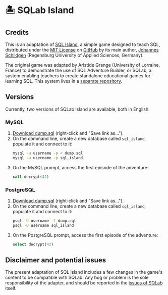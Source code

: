 # 🏝 SQLab Island

## Credits

This is an adaptation of [SQL Island](https://sql-island.informatik.uni-kl.de), a simple game designed to teach SQL, distributed under the [MIT License](https://opensource.org/licenses/MIT) on [GitHub](https://github.com/jschildgen/sql-island) by its main author, [Johannes Schildgen](https://www.johannesschildgen.de) (Regensburg University of Applied Sciences, Germany). 

The original game was adapted by Aristide Grange (University of Lorraine, France) to demonstrate the use of SQL Adventure Builder, or SQLab, a system enabling teachers to create standalone educational games for learning SQL. This system lives in a [separate repository](https://github.com/laowantong/sqlab).

## Versions

Currently, two versions of SQLab Island are available, both in English.

### MySQL

1. [Download dump.sql](https://raw.githubusercontent.com/laowantong/sqlab_island/main/en/mysql/output/dump.sql) (right-click and "Save link as...").
2. On the command line, create a new database called `sql_island`, populate it and connect to it:
   ```bash
   mysql -u username -p < dump.sql
   mysql -u username -p sql_island
   ```
3. On the MySQL prompt, access the first episode of the adventure:
   ```sql
   call decrypt(42)
   ```

### PostgreSQL

1. [Download dump.sql](https://raw.githubusercontent.com/laowantong/sqlab_island/main/en/postgresql/output/dump.sql) (right-click and "Save link as...").
2. On the command line, create a new database called `sql_island`, populate it and connect to it:
   ```bash
   psql -U username -f dump.sql
   psql -U username sql_island
   ```
3. On the PostgreSQL prompt, access the first episode of the adventure:
   ```sql
   select decrypt(42)
   ```

## Disclaimer and potential issues

The present adaptation of SQL Island includes a few changes in the game's content to be compatible with SQLab. Any bug or problem is the sole responsibility of the adapter, and should be reported in the [issues of SQLab](https://github.com/laowantong/sqlab/issues) itself.